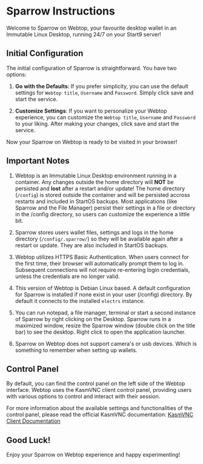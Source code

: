 # Sparrow Instructions

Welcome to Sparrow on Webtop, your favourite desktop wallet in an Immutable Linux Desktop, running 24/7 on your Start9 server!

## Initial Configuration

The initial configuration of Sparrow is straightforward. You have two options:

1. **Go with the Defaults**: If you prefer simplicity, you can use the default settings for `Webtop title`, `Username` and `Password`. Simply click save and start the service.

2. **Customize Settings**: If you want to personalize your Webtop experience, you can customize the `Webtop title`, `Username` and `Password` to your liking. After making your changes, click save and start the service.

Now your Sparrow on Webtop is ready to be visited in your browser!

## Important Notes

1. Webtop is an Immutable Linux Desktop environment running in a container. Any changes outside the home directory will **NOT** be persisted and **lost** after a restart and/or update! The home directory (`/config`) is stored outside the container and will be persisted accross restarts and included in StartOS backups. Most applications (like Sparrow and the File Manager) persist their settings in a file or directory in the /config directory, so users can customize the experience a little bit.

2. Sparrow stores users wallet files, settings and logs in the home directory (`/config/.sparrow/`) so they will be available again after a restart or update. They are also included in StartOS backups.

3. Webtop utilizes HTTPS Basic Authentication. When users connect for the first time, their browser will automatically prompt them to log in. Subsequent connections will not require re-entering login credentials, unless the credentials are no longer valid.

4. This version of Webtop is Debian Linux based. A default configuration for Sparrow is installed if none exist in your user (/config) directory. By default it connects to the installed `electrs` instance.

5. You can run notepad, a file manager, terminal or start a second instance of Sparrow by right clicking on the Desktop. Sparrow runs in a maximized window, resize the Sparrow window (double click on the title bar) to see the desktop. Right click to open the application launcher.

6. Sparrow on Webtop does not support camera's or usb devices. Which is something to remember when setting up wallets.

## Control Panel

By default, you can find the control panel on the left side of the Webtop interface. Webtop uses the KasmVNC client control panel, providing users with various options to control and interact with their session.

For more information about the available settings and functionalities of the control panel, please read the official KasmVNC documentation: [KasmVNC Client Documentation](https://www.kasmweb.com/kasmvnc/docs/latest/clientside.html)

## Good Luck!

Enjoy your Sparrow on Webtop experience and happy experimenting!
